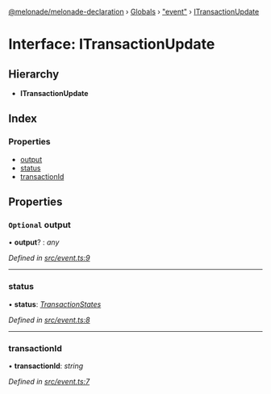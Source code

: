 [@melonade/melonade-declaration](../README.md) › [Globals](../globals.md) › ["event"](../modules/_event_.md) › [ITransactionUpdate](_event_.itransactionupdate.md)

# Interface: ITransactionUpdate

## Hierarchy

* **ITransactionUpdate**

## Index

### Properties

* [output](_event_.itransactionupdate.md#optional-output)
* [status](_event_.itransactionupdate.md#status)
* [transactionId](_event_.itransactionupdate.md#transactionid)

## Properties

### `Optional` output

• **output**? : *any*

*Defined in [src/event.ts:9](https://github.com/devit-tel/melonade-declaration/blob/f57d96e/src/event.ts#L9)*

___

###  status

• **status**: *[TransactionStates](../enums/_state_.transactionstates.md)*

*Defined in [src/event.ts:8](https://github.com/devit-tel/melonade-declaration/blob/f57d96e/src/event.ts#L8)*

___

###  transactionId

• **transactionId**: *string*

*Defined in [src/event.ts:7](https://github.com/devit-tel/melonade-declaration/blob/f57d96e/src/event.ts#L7)*
